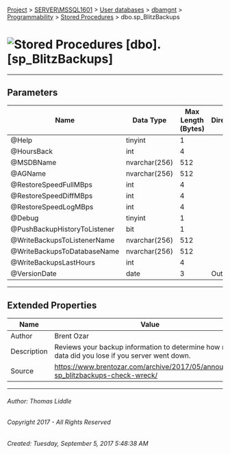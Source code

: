 #### 

[Project](../../../../../index.md) > [SERVER\\MSSQL1601](../../../../index.md) > [User databases](../../../index.md) > [dbamgnt](../../index.md) > [Programmability](../index.md) > [Stored Procedures](Stored_Procedures.md) > dbo.sp_BlitzBackups

# ![Stored Procedures](../../../../../Images/StoredProcedure32.png) [dbo].[sp_BlitzBackups]

---

## <a name="#parameters"></a>Parameters

| Name | Data Type | Max Length (Bytes) | Direction |
|---|---|---|---|
| @Help | tinyint | 1 |  |
| @HoursBack | int | 4 |  |
| @MSDBName | nvarchar(256) | 512 |  |
| @AGName | nvarchar(256) | 512 |  |
| @RestoreSpeedFullMBps | int | 4 |  |
| @RestoreSpeedDiffMBps | int | 4 |  |
| @RestoreSpeedLogMBps | int | 4 |  |
| @Debug | tinyint | 1 |  |
| @PushBackupHistoryToListener | bit | 1 |  |
| @WriteBackupsToListenerName | nvarchar(256) | 512 |  |
| @WriteBackupsToDatabaseName | nvarchar(256) | 512 |  |
| @WriteBackupsLastHours | int | 4 |  |
| @VersionDate | date | 3 | Out |


---

## <a name="#extendedproperties"></a>Extended Properties

| Name | Value |
|---|---|
| Author | Brent Ozar |
| Description | Reviews your backup information to determine how much data did you lose if you server went down. |
| Source | https://www.brentozar.com/archive/2017/05/announcing-sp_blitzbackups-check-wreck/ |


---

###### Author:  Thomas Liddle

###### Copyright 2017 - All Rights Reserved

###### Created: Tuesday, September 5, 2017 5:48:38 AM

